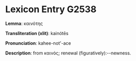 # Lexicon Entry G2538

**Lemma**: καινότης

**Transliteration (xlit)**: kainótēs

**Pronunciation**: kahee-not'-ace

**Description**:
from καινός; renewal (figuratively):--newness.
